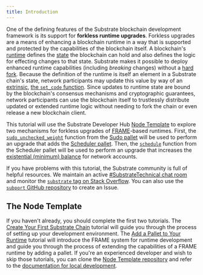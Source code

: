 ```yaml
---
title: Introduction
---
```


One of the defining features of the Substrate blockchain development framework is its support for
**forkless runtime upgrades**. Forkless upgrades are a means of enhancing a blockchain runtime in a
way that is supported and protected by the capabilities of the blockchain itself. A blockchain's
[runtime](../../knowledgebase/runtime) defines the [state](../../knowledgebase/runtime/storage) the
blockchain can hold and also defines the logic for effecting changes to that state. Substrate makes
it possible to deploy enhanced runtime capabilities (including _breaking_ changes) without a
[hard fork](../../knowledgebase/getting-started/glossary#fork). Because the definition of the
runtime is itself an element in a Substrate chain's state, network participants may update this
value by way of an [extrinsic](../../knowledgebase/learn-substrate/extrinsics),
[the `set_code` function](https://substrate.dev/rustdocs/v2.0.0-rc6/frame_system/enum.Call.html#variant.set_code).
Since updates to runtime state are bound by the blockchain's consensus mechanisms and cryptographic
guarantees, network participants can use the blockchain itself to trustlessly distribute updated or
extended runtime logic without needing to fork the chain or even release a new blockchain client.

This tutorial will use the Substrate Developer Hub
[Node Template](https://github.com/substrate-developer-hub/substrate-node-template) to explore two
mechanisms for forkless upgrades of [FRAME](../../knowledgebase/runtime/frame)-based runtimes.
First, the
[`sudo_unchecked_weight`](https://substrate.dev/rustdocs/v2.0.0-rc6/pallet_sudo/enum.Call.html#variant.sudo_unchecked_weight)
function from the [Sudo pallet](../../knowledgebase/runtime/frame#sudo) will be used to perform an
upgrade that adds the [Scheduler pallet](../../knowledgebase/runtime/frame#scheduler). Then, the
[`schedule`](https://substrate.dev/rustdocs/v2.0.0-rc6/pallet_scheduler/enum.Call.html#variant.schedule)
function from the Scheduler pallet will be used to perform an upgrade that increases the
[existential (minimum) balance](../../knowledgebase/getting-started/glossary#existential-deposit)
for network accounts.

If you have problems with this tutorial, the Substrate community is full of helpful resources. We
maintain an active
[#SubstrateTechnical chat room](https://app.element.io/#/room/!HzySYSaIhtyWrwiwEV:matrix.org) and
monitor the
[`substrate` tag on Stack Overflow](https://stackoverflow.com/questions/tagged/substrate). You can
also use the [`subport` GitHub repository](https://github.com/paritytech/subport/issues/new) to
create an Issue.

## The Node Template

If you haven't already, you should complete the first two tutorials. The
[Create Your First Substrate Chain](../../tutorials/create-your-first-substrate-chain/) tutorial
will guide you through the process of setting up your development environment. The
[Add a Pallet to Your Runtime](../../tutorials/add-a-pallet) tutorial will introduce the FRAME
system for runtime development and guide you through the process of extending the capabilities of a
FRAME runtime by adding a pallet. If you're an experienced developer and wish to skip those
tutorials, you can clone the
[Node Template repository](https://github.com/substrate-developer-hub/substrate-node-template) and
refer to the
[documentation for local development](https://github.com/substrate-developer-hub/substrate-node-template#local-development).
